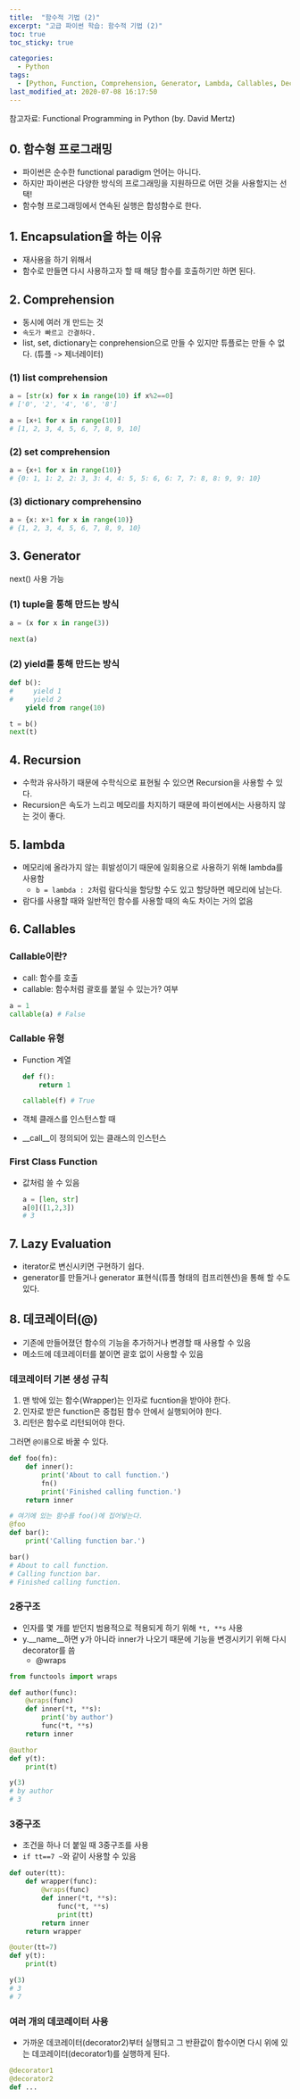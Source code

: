 ```yaml
---
title:  "함수적 기법 (2)"
excerpt: "고급 파이썬 학습: 함수적 기법 (2)"
toc: true
toc_sticky: true

categories:
  - Python
tags:
  - [Python, Function, Comprehension, Generator, Lambda, Callables, Decorator]
last_modified_at: 2020-07-08 16:17:50
---
```

참고자료: Functional Programming in Python (by. David Mertz)

## 0. 함수형 프로그래밍
- 파이썬은 순수한 functional paradigm 언어는 아니다.
- 하지만 파이썬은 다양한 방식의 프로그래밍을 지원하므로 어떤 것을 사용할지는 선택!
- 함수형 프로그래밍에서 연속된 실행은 합성함수로 한다.

## 1. Encapsulation을 하는 이유
- 재사용을 하기 위해서
- 함수로 만들면 다시 사용하고자 할 때 해당 함수를 호출하기만 하면 된다.

## 2. Comprehension
- 동시에 여러 개 만드는 것
- `속도가 빠르고 간결하다.`
- list, set, dictionary는 conprehension으로 만들 수 있지만 튜플로는 만들 수 없다. (튜플 -> 제너레이터)

### (1) list comprehension
```py
a = [str(x) for x in range(10) if x%2==0]
# ['0', '2', '4', '6', '8']
```

```py
a = [x+1 for x in range(10)]
# [1, 2, 3, 4, 5, 6, 7, 8, 9, 10]
```

### (2) set comprehension
```py
a = {x+1 for x in range(10)}
# {0: 1, 1: 2, 2: 3, 3: 4, 4: 5, 5: 6, 6: 7, 7: 8, 8: 9, 9: 10}
```

### (3) dictionary comprehensino
```py
a = {x: x+1 for x in range(10)}
# {1, 2, 3, 4, 5, 6, 7, 8, 9, 10}
```

## 3. Generator
next() 사용 가능

### (1) tuple을 통해 만드는 방식
```py
a = (x for x in range(3))

next(a)
```

### (2) yield를 통해 만드는 방식
```py
def b():
#     yield 1
#     yield 2
    yield from range(10)

t = b()
next(t)
```


## 4. Recursion
- 수학과 유사하기 때문에 수학식으로 표현될 수 있으면 Recursion을 사용할 수 있다.
- Recursion은 속도가 느리고 메모리를 차지하기 때문에 파이썬에서는 사용하지 않는 것이 좋다.


## 5. lambda
- 메모리에 올라가지 않는 휘발성이기 때문에 일회용으로 사용하기 위해 lambda를 사용함
    - `b = lambda : 2`처럼 람다식을 할당할 수도 있고 할당하면 메모리에 남는다.
- 람다를 사용할 때와 일반적인 함수를 사용할 때의 속도 차이는 거의 없음

## 6. Callables
### Callable이란?
- call: 함수를 호출
- callable: 함수처럼 괄호를 붙일 수 있는가? 여부

```py
a = 1
callable(a) # False
```

### Callable 유형
- Function 계열
    ```py
    def f():
        return 1

    callable(f) # True
    ```

- 객체 클래스를 인스턴스할 때
- __call__이 정의되어 있는 클래스의 인스턴스

### First Class Function
- 값처럼 쓸 수 있음
    ```py
    a = [len, str]
    a[0]([1,2,3])
    # 3
    ```

## 7. Lazy Evaluation
- iterator로 변신시키면 구현하기 쉽다.
- generator를 만들거나 generator 표현식(튜플 형태의 컴프리헨션)을 통해 할 수도 있다.

## 8. 데코레이터(@)
- 기존에 만들어졌던 함수의 기능을 추가하거나 변경할 때 사용할 수 있음
- 메소드에 데코레이터를 붙이면 괄호 없이 사용할 수 있음

### 데코레이터 기본 생성 규칙
1. 맨 밖에 있는 함수(Wrapper)는 인자로 fucntion을 받아야 한다.
2. 인자로 받은 function은 중첩된 함수 안에서 실행되어야 한다.
3. 리턴은 함수로 리턴되어야 한다.

그러면 `@이름`으로 바꿀 수 있다.

```py
def foo(fn):
    def inner():
        print('About to call function.')
        fn()
        print('Finished calling function.')
    return inner
```
```py
# 여기에 있는 함수를 foo()에 집어넣는다.
@foo
def bar():
    print('Calling function bar.')

bar()
# About to call function.
# Calling function bar.
# Finished calling function.
```
### 2중구조
- 인자를 몇 개를 받던지 범용적으로 적용되게 하기 위해 `*t, **s` 사용
- y.__name__하면 y가 아니라 inner가 나오기 때문에 기능을 변경시키기 위해 다시 decorator를 씀
    - @wraps
```py
from functools import wraps

def author(func):
    @wraps(func)
    def inner(*t, **s):
        print('by author')
        func(*t, **s)
    return inner
```
```py
@author
def y(t):
    print(t)

y(3)
# by author
# 3
```



### 3중구조
- 조건을 하나 더 붙일 때 3중구조를 사용
- `if tt==7 ~`와 같이 사용할 수 있음
```py
def outer(tt):
    def wrapper(func):
        @wraps(func)
        def inner(*t, **s):
            func(*t, **s)
            print(tt)
        return inner
    return wrapper
```
```py
@outer(tt=7)
def y(t):
    print(t)

y(3)
# 3
# 7
```

### 여러 개의 데코레이터 사용
- 가까운 데코레이터(decorator2)부터 실행되고 그 반환값이 함수이면 다시 위에 있는 데코레이터(decorator1)를 실행하게 된다.
```py
@decorator1
@decorator2
def ...
```





